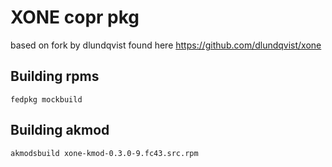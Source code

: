 # XONE copr pkg
based on fork by dlundqvist found here https://github.com/dlundqvist/xone

## Building rpms
`fedpkg mockbuild`

## Building akmod
`akmodsbuild xone-kmod-0.3.0-9.fc43.src.rpm`
